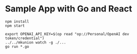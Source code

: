 # Sample App with Go and React

```
npm install
npm start

export OPENAI_API_KEY=$(op read "op://Personal/OpenAI dev token/credential")
../../mkunion watch -g ./...
go run *.go
```
